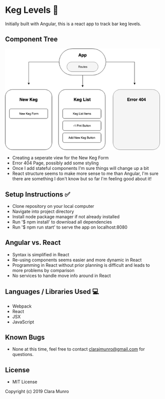 # Keg Levels  :beers:

Initially built with Angular, this is a react app to track bar keg levels.

## Component Tree

![Component-Tree](/images/Keg-Levels.png)

* Creating a seperate view for the New Keg Form
* Error 404 Page, possibly add some styling
* Once I add stateful components I'm sure things will change up a bit
* React structure seems to make more sense to me than Angular, I'm sure there are something I don't know but so far I'm feeling good about it!

## Setup Instructions :white_check_mark:

* Clone repository on your local computer
* Navigate into project directory
* Install node package manager if not already installed
* Run '$ npm install' to download all dependencies
* Run '$ npm run start' to serve the app on localhost:8080

## Angular vs. React

* Syntax is simplified in React
* Re-using components seems easier and more dynamic in React
* Programming in React without prior planning is difficult and leads to more problems by comparison
* No services to handle move info around in React

## Languages / Libraries Used   :computer:
* Webpack
* React
* JSX
* JavaScript

## Known Bugs
* None at this time, feel free to contact clarajmunro@gmail.com for questions.

## License
* MIT License

Copyright (c) 2019 Clara Munro
